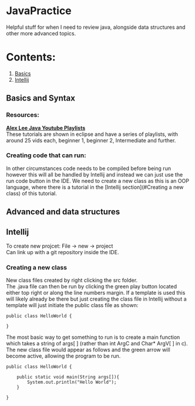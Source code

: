 # JavaPractice
Helpful stuff for when I need to review java, alongside data structures and other more advanced topics.

# Contents:
1. [Basics](#Basics)
2. [Intellij](#Intellij)


## Basics and Syntax
### Resources:
[**Alex Lee Java Youtube Playlists**](https://www.youtube.com/c/AlexLeeYT/playlists)\
These tutorials are shown in eclipse and have a series of playlists, with around 25 vids each, beginner 1, beginner 2, Intermediate and further.
### Creating code that can run:
In other circumstances code needs to be compiled before being run however this will all be handled by Intellij and instead we can just use the run code button in the IDE. We need to create a new class as this is an OOP language, where there is a tutorial in the [Intellij section](#Creating a new class) of this tutorial.
## Advanced and data structures
## Intellij
To create new projcet: File -> new -> project\
Can link up with a git repository inside the IDE.
### Creating a new class
New class files created by right clicking the src folder.\
The .java file can then be run by clicking the green play button located either top right or along the line numbers margin. If a template is used this will likely already be there but just creating the class file in Intellij without a template will just initiate the public class file as shown:
```
public class HelloWorld {

}
```
The most basic way to get something to run is to create a main function which takes a string of args[ ] (rather than int ArgC and Char* ArgV[ ] in c). The new class file would appear as follows and the green arrow will become active, allowing the program to be run.
```
public class HelloWorld {

    public static void main(String args[]){
        System.out.println("Hello World");
    }

}
```

